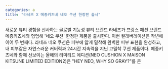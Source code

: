 ```yaml
---
categories: a
title: "라네즈 X 메종키츠네 네오 쿠션 한정판 출시"
---
```

새로운 뷰티 경험을 선사하는 글로벌 기능성 뷰티 브랜드 라네즈가 프랑스 패션 브랜드 메종키츠네와 협업해 &#39;네오 쿠션&#39; 한정판 제품을 출시한다. 이번 컬래버레이션은 작년에 이어 두 번째다. 라네즈 네오 쿠션은 피부에 얇게 밀착해 완벽한 피부 표현을 완성하고, 내 피부같은 자연스러운 커버력과 24시간 지속력을 지닌 고밀착 쿠션 제품이다. 메종키츠네와 함께 선보이는 올해의 리미티드 에디션(NEO CUSHION X MAISON KITSUNE LIMITED EDITION2)은 "HEY NEO, WHY SO GRAY?"를 콘